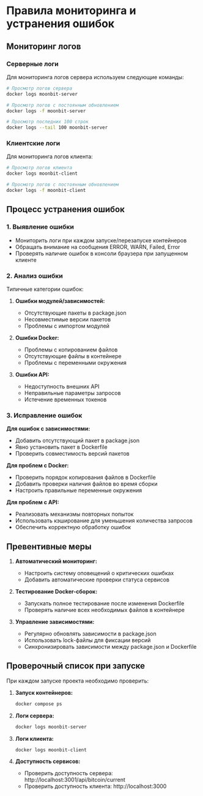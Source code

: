 # Правила мониторинга и устранения ошибок

## Мониторинг логов

### Серверные логи

Для мониторинга логов сервера используем следующие команды:

```bash
# Просмотр логов сервера
docker logs moonbit-server

# Просмотр логов с постоянным обновлением
docker logs -f moonbit-server

# Просмотр последних 100 строк
docker logs --tail 100 moonbit-server
```

### Клиентские логи

Для мониторинга логов клиента:

```bash
# Просмотр логов клиента
docker logs moonbit-client

# Просмотр логов с постоянным обновлением
docker logs -f moonbit-client
```

## Процесс устранения ошибок

### 1. Выявление ошибки

- Мониторить логи при каждом запуске/перезапуске контейнеров
- Обращать внимание на сообщения ERROR, WARN, Failed, Error
- Проверять наличие ошибок в консоли браузера при запущенном клиенте

### 2. Анализ ошибки

Типичные категории ошибок:

1. **Ошибки модулей/зависимостей:**
   - Отсутствующие пакеты в package.json
   - Несовместимые версии пакетов
   - Проблемы с импортом модулей

2. **Ошибки Docker:**
   - Проблемы с копированием файлов
   - Отсутствующие файлы в контейнере
   - Проблемы с переменными окружения

3. **Ошибки API:**
   - Недоступность внешних API
   - Неправильные параметры запросов
   - Истечение временных токенов

### 3. Исправление ошибок

**Для ошибок с зависимостями:**
- Добавить отсутствующий пакет в package.json
- Явно установить пакет в Dockerfile
- Проверить совместимость версий пакетов

**Для проблем с Docker:**
- Проверить порядок копирования файлов в Dockerfile
- Добавить проверки наличия файлов во время сборки
- Настроить правильные переменные окружения

**Для проблем с API:**
- Реализовать механизмы повторных попыток
- Использовать кэширование для уменьшения количества запросов
- Обеспечить корректную обработку ошибок

## Превентивные меры

1. **Автоматический мониторинг:**
   - Настроить систему оповещений о критических ошибках
   - Добавить автоматические проверки статуса сервисов

2. **Тестирование Docker-сборок:**
   - Запускать полное тестирование после изменения Dockerfile
   - Проверять наличие всех необходимых файлов в контейнере

3. **Управление зависимостями:**
   - Регулярно обновлять зависимости в package.json
   - Использовать lock-файлы для фиксации версий
   - Синхронизировать зависимости между package.json и Dockerfile

## Проверочный список при запуске

При каждом запуске проекта необходимо проверить:

1. **Запуск контейнеров:**
   ```bash
   docker compose ps
   ```

2. **Логи сервера:**
   ```bash
   docker logs moonbit-server
   ```

3. **Логи клиента:**
   ```bash
   docker logs moonbit-client
   ```

4. **Доступность сервисов:**
   - Проверить доступность сервера: http://localhost:3001/api/bitcoin/current
   - Проверить доступность клиента: http://localhost:3000 